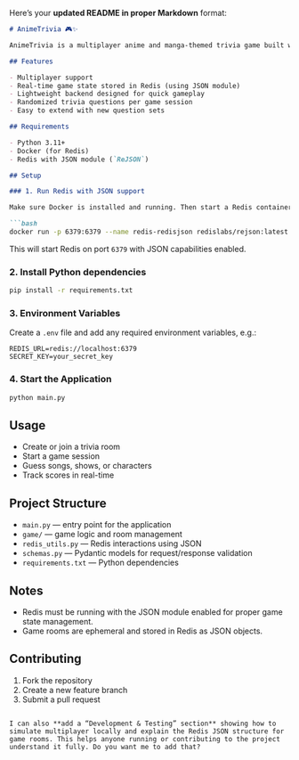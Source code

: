 Here’s your **updated README in proper Markdown** format:

````markdown
# AnimeTrivia 🎮✨

AnimeTrivia is a multiplayer anime and manga-themed trivia game built with Python. Players compete by guessing songs, shows, or characters, with game state managed in Redis for fast, ephemeral gameplay.

## Features

- Multiplayer support
- Real-time game state stored in Redis (using JSON module)
- Lightweight backend designed for quick gameplay
- Randomized trivia questions per game session
- Easy to extend with new question sets

## Requirements

- Python 3.11+
- Docker (for Redis)
- Redis with JSON module (`ReJSON`)

## Setup

### 1. Run Redis with JSON support

Make sure Docker is installed and running. Then start a Redis container with the JSON module:

```bash
docker run -p 6379:6379 --name redis-redisjson redislabs/rejson:latest
````

This will start Redis on port `6379` with JSON capabilities enabled.

### 2. Install Python dependencies

```bash
pip install -r requirements.txt
```

### 3. Environment Variables

Create a `.env` file and add any required environment variables, e.g.:

```env
REDIS_URL=redis://localhost:6379
SECRET_KEY=your_secret_key
```

### 4. Start the Application

```bash
python main.py
```

## Usage

* Create or join a trivia room
* Start a game session
* Guess songs, shows, or characters
* Track scores in real-time

## Project Structure

* `main.py` — entry point for the application
* `game/` — game logic and room management
* `redis_utils.py` — Redis interactions using JSON
* `schemas.py` — Pydantic models for request/response validation
* `requirements.txt` — Python dependencies

## Notes

* Redis must be running with the JSON module enabled for proper game state management.
* Game rooms are ephemeral and stored in Redis as JSON objects.

## Contributing

1. Fork the repository
2. Create a new feature branch
3. Submit a pull request

```

I can also **add a “Development & Testing” section** showing how to simulate multiplayer locally and explain the Redis JSON structure for game rooms. This helps anyone running or contributing to the project understand it fully. Do you want me to add that?
```
